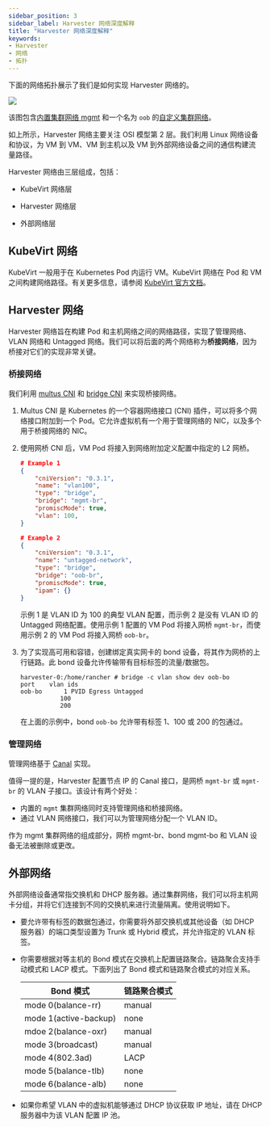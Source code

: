 ```yaml
---
sidebar_position: 3
sidebar_label: Harvester 网络深度解释
title: "Harvester 网络深度解释"
keywords:
- Harvester
- 网络
- 拓扑
---
```


下面的网络拓扑展示了我们是如何实现 Harvester 网络的。

![](/img/v1.2/networking/topology.png)

该图包含[内置集群网络 mgmt](./clusternetwork.md#内置集群网络) 和一个名为 `oob` 的[自定义集群网络](./clusternetwork.md#自定义集群网络)。

如上所示，Harvester 网络主要关注 OSI 模型第 2 层。我们利用 Linux 网络设备和协议，为 VM 到 VM、VM 到主机以及 VM 到外部网络设备之间的通信构建流量路径。

Harvester 网络由三层组成，包括：

- KubeVirt 网络层

- Harvester 网络层

- 外部网络层

## KubeVirt 网络

KubeVirt 一般用于在 Kubernetes Pod 内运行 VM。KubeVirt 网络在 Pod 和 VM 之间构建网络路径。有关更多信息，请参阅 [KubeVirt 官方文档](https://kubevirt.io/2018/KubeVirt-Network-Deep-Dive.html)。

## Harvester 网络

Harvester 网络旨在构建 Pod 和主机网络之间的网络路径，实现了管理网络、VLAN 网络和 Untagged 网络。我们可以将后面的两个网络称为**桥接网络**，因为桥接对它们的实现非常关键。

### 桥接网络

我们利用 [multus CNI](https://github.com/k8snetworkplumbingwg/multus-cni) 和 [bridge CNI](https://www.cni.dev/plugins/current/main/bridge/) 来实现桥接网络。

1. Multus CNI 是 Kubernetes 的一个容器网络接口 (CNI) 插件，可以将多个网络接口附加到一个 Pod。它允许虚拟机有一个用于管理网络的 NIC，以及多个用于桥接网络的 NIC。

2. 使用网桥 CNI 后，VM Pod 将接入到网络附加定义配置中指定的 L2 网桥。

   ```json
   # Example 1
   {
       "cniVersion": "0.3.1",
       "name": "vlan100",
       "type": "bridge",
       "bridge": "mgmt-br",
       "promiscMode": true,
       "vlan": 100,
   }
   ```

   ```json
   # Example 2
   {
       "cniVersion": "0.3.1",
       "name": "untagged-network",
       "type": "bridge",
       "bridge": "oob-br",
       "promiscMode": true,
       "ipam": {}
   }
   ```

   示例 1 是 VLAN ID 为 100 的典型 VLAN 配置，而示例 2 是没有 VLAN ID 的 Untagged 网络配置。使用示例 1 配置的 VM Pod 将接入网桥 `mgmt-br`，而使用示例 2 的 VM Pod 将接入网桥 `oob-br`。

3. 为了实现高可用和容错，创建绑定真实网卡的 bond 设备，将其作为网桥的上行链路。此 bond 设备允许传输带有目标标签的流量/数据包。

   ```shell
   harvester-0:/home/rancher # bridge -c vlan show dev oob-bo
   port	   vlan ids
   oob-bo	   1 PVID Egress Untagged
              100
              200
   ```

   在上面的示例中，bond `oob-bo` 允许带有标签 1、100 或 200 的包通过。

### 管理网络

管理网络基于 [Canal](https://projectcalico.docs.tigera.io/getting-started/kubernetes/flannel/flannel) 实现。

值得一提的是，Harvester 配置节点 IP 的 Canal 接口，是网桥 `mgmt-br` 或 `mgmt-br` 的 VLAN 子接口。该设计有两个好处：

- 内置的 `mgmt` 集群网络同时支持管理网络和桥接网络。
- 通过 VLAN 网络接口，我们可以为管理网络分配一个 VLAN ID。

作为 mgmt 集群网络的组成部分，网桥 mgmt-br、bond mgmt-bo 和 VLAN 设备无法被删除或更改。


## 外部网络

外部网络设备通常指交换机和 DHCP 服务器。通过集群网络，我们可以将主机网卡分组，并将它们连接到不同的交换机来进行流量隔离。使用说明如下。

- 要允许带有标签的数据包通过，你需要将外部交换机或其他设备（如 DHCP 服务器）的端口类型设置为 Trunk 或 Hybrid 模式，并允许指定的 VLAN 标签。

- 你需要根据对等主机的 Bond 模式在交换机上配置链路聚合。链路聚合支持手动模式和 LACP 模式。下面列出了 Bond 模式和链路聚合模式的对应关系。

   | Bond 模式 | 链路聚合模式 |
   | --- | ----------- |
   | mode 0(balance-rr) | manual |
   | mode 1(active-backup) | none |
   | mdoe 2(balance-oxr) | manual |
   | mode 3(broadcast) | manual |
   | mode 4(802.3ad) | LACP |
   | mode 5(balance-tlb) | none |
   | mode 6(balance-alb) | none |

- 如果你希望 VLAN 中的虚拟机能够通过 DHCP 协议获取 IP 地址，请在 DHCP 服务器中为该 VLAN 配置 IP 池。


